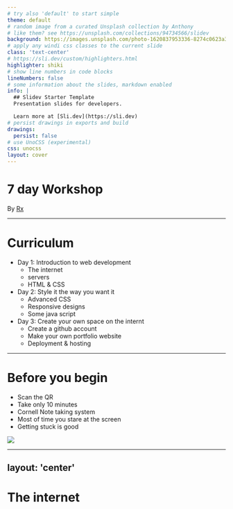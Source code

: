 ```yaml
---
# try also 'default' to start simple
theme: default
# random image from a curated Unsplash collection by Anthony
# like them? see https://unsplash.com/collections/94734566/slidev
background: https://images.unsplash.com/photo-1620837953336-8274c0623a3c?ixlib=rb-4.0.3&ixid=M3wxMjA3fDB8MHxwaG90by1wYWdlfHx8fGVufDB8fHx8fA%3D%3D&auto=format&fit=crop&w=2070&q=80
# apply any windi css classes to the current slide
class: 'text-center'
# https://sli.dev/custom/highlighters.html
highlighter: shiki
# show line numbers in code blocks
lineNumbers: false
# some information about the slides, markdown enabled
info: |
  ## Slidev Starter Template
  Presentation slides for developers.

  Learn more at [Sli.dev](https://sli.dev)
# persist drawings in exports and build
drawings:
  persist: false
# use UnoCSS (experimental)
css: unocss
layout: cover
---
```


# 7 day Workshop

<div class="absolute bottom-10">
  <span class="font-700">
    By <a href="mailto:dev@levelx.in">Rx</a>
  </span>
</div>

---

# Curriculum

- Day 1: Introduction to web development
  - The internet
  - servers
  - HTML & CSS
- Day 2: Style it the way you want it
  - Advanced CSS
  - Responsive designs
  - Some java script
- Day 3: Create your own space on the internt
  - Create a github account
  - Make your own portfolio website
  - Deployment & hosting

---

# Before you begin

- Scan the QR
- Take only 10 minutes
- Cornell Note taking system
- Most of time you stare at the screen
- Getting stuck is good

<img src="https://api.qrserver.com/v1/create-qr-code/?size=150x150&data=Example" p-4 w256px rounded-2xl bg-white absolute right-24 top-24/>

---
layout: 'center'
---

# The internet

<!--
1. servers
2. client
3. ISP
4. DNS: Domain Name System
5. https://www.nslookup.io/
6. https://www.submarinecablemap.com/
 -->
